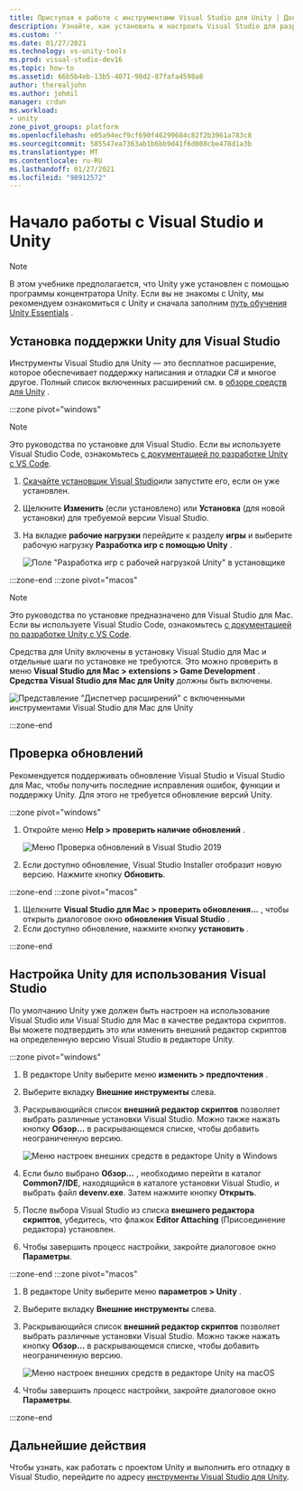 ```yaml
---
title: Приступая к работе с инструментами Visual Studio для Unity | Документы Майкрософт
description: Узнайте, как установить и настроить Visual Studio для разработки Unity.
ms.custom: ''
ms.date: 01/27/2021
ms.technology: vs-unity-tools
ms.prod: visual-studio-dev16
ms.topic: how-to
ms.assetid: 66b5b4eb-13b5-4071-98d2-87fafa4598a8
author: therealjohn
ms.author: johmil
manager: crdun
ms.workload:
- unity
zone_pivot_groups: platform
ms.openlocfilehash: e05a94ecf9cf690f46299684c82f2b3961a783c8
ms.sourcegitcommit: 585547ea7363ab1b6bb9d41f6d008cbe478d1a3b
ms.translationtype: MT
ms.contentlocale: ru-RU
ms.lasthandoff: 01/27/2021
ms.locfileid: "98912572"
---
```

# <a name="get-started-with-visual-studio-and-unity"></a>Начало работы с Visual Studio и Unity

> [!NOTE]
> В этом учебнике предполагается, что Unity уже установлен с помощью программы концентратора Unity. Если вы не знакомы с Unity, мы рекомендуем ознакомиться с Unity и сначала заполним [путь обучения Unity Essentials](https://learn.unity.com/pathway/unity-essentials) .

## <a name="install-unity-support-for-visual-studio"></a>Установка поддержки Unity для Visual Studio

Инструменты Visual Studio для Unity — это бесплатное расширение, которое обеспечивает поддержку написания и отладки C# и многое другое. Полный список включенных расширений см. в [обзоре средств для Unity](./visual-studio-tools-for-unity.md) .

:::zone pivot="windows"

> [!NOTE]
> Это руководства по установке для Visual Studio. Если вы используете Visual Studio Code, ознакомьтесь [с документацией по разработке Unity с VS Code](https://code.visualstudio.com/docs/other/unity).

1. [Скачайте установщик Visual Studio](/visualstudio/docs/install/install-visual-studio.md)или запустите его, если он уже установлен.
2. Щелкните **Изменить** (если установлено) или **Установка** (для новой установки) для требуемой версии Visual Studio.
3. На вкладке **рабочие нагрузки** перейдите к разделу **игры** и выберите рабочую нагрузку **Разработка игр с помощью Unity** .

    ![Поле "Разработка игр с рабочей нагрузкой Unity" в установщике](../media/vs/unity-workload.png)

:::zone-end
:::zone pivot="macos"

> [!NOTE]
> Это руководства по установке предназначено для Visual Studio для Mac. Если вы используете Visual Studio Code, ознакомьтесь [с документацией по разработке Unity с VS Code](https://code.visualstudio.com/docs/other/unity).

Средства для Unity включены в установку Visual Studio для Mac и отдельные шаги по установке не требуются. Это можно проверить в меню **Visual Studio для Mac > extensions > Game Development** . **Средства Visual Studio для Mac для Unity** должны быть включены.

![Представление "Диспетчер расширений" с включенными инструментами Visual Studio для Mac для Unity](../media/vsm/unity-workload.png)

:::zone-end

## <a name="check-for-updates"></a>Проверка обновлений

Рекомендуется поддерживать обновление Visual Studio и Visual Studio для Mac, чтобы получить последние исправления ошибок, функции и поддержку Unity. Для этого не требуется обновление версий Unity.

:::zone pivot="windows"

1. Откройте меню **Help > проверить наличие обновлений** .

    ![Меню Проверка обновлений в Visual Studio 2019](../media/vs/check-for-updates.png)

2. Если доступно обновление, Visual Studio Installer отобразит новую версию. Нажмите кнопку **Обновить**.

:::zone-end
:::zone pivot="macos"

1. Щелкните **Visual Studio для Mac > проверить обновления...** , чтобы открыть диалоговое окно **обновления Visual Studio** .
2. Если доступно обновление, нажмите кнопку **установить** .

:::zone-end

## <a name="configure-unity-to-use-visual-studio"></a>Настройка Unity для использования Visual Studio

По умолчанию Unity уже должен быть настроен на использование Visual Studio или Visual Studio для Mac в качестве редактора скриптов. Вы можете подтвердить это или изменить внешний редактор скриптов на определенную версию Visual Studio в редакторе Unity.

:::zone pivot="windows"

1. В редакторе Unity выберите меню **изменить > предпочтения** .
2. Выберите вкладку **Внешние инструменты** слева.
3. Раскрывающийся список **внешний редактор скриптов** позволяет выбрать различные установки Visual Studio. Можно также нажать кнопку **Обзор...** в раскрывающемся списке, чтобы добавить неограниченную версию.

    ![Меню настроек внешних средств в редакторе Unity в Windows](../media/vs/preferences-external-tools.png)

4. Если было выбрано **Обзор...** , необходимо перейти в каталог **Common7/IDE**, находящийся в каталоге установки Visual Studio, и выбрать файл **devenv.exe**. Затем нажмите кнопку **Открыть**.
5. После выбора Visual Studio из списка **внешнего редактора скриптов**, убедитесь, что флажок **Editor Attaching** (Присоединение редактора) установлен.
6. Чтобы завершить процесс настройки, закройте диалоговое окно **Параметры**.

:::zone-end
:::zone pivot="macos"

1. В редакторе Unity выберите меню **параметров > Unity** .
2. Выберите вкладку **Внешние инструменты** слева.
3. Раскрывающийся список **внешний редактор скриптов** позволяет выбрать различные установки Visual Studio. Можно также нажать кнопку **Обзор...** в раскрывающемся списке, чтобы добавить неограниченную версию.

    ![Меню настроек внешних средств в редакторе Unity на macOS](../media/vsm/preferences-external-tools.png)

4. Чтобы завершить процесс настройки, закройте диалоговое окно **Параметры**.

:::zone-end

## <a name="next-steps"></a>Дальнейшие действия

 Чтобы узнать, как работать с проектом Unity и выполнить его отладку в Visual Studio, перейдите по адресу [инструменты Visual Studio для Unity](using-visual-studio-tools-for-unity.md).
